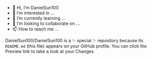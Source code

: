 - 👋 Hi, I’m DanielSun100
- 👀 I’m interested in ...
- 🌱 I’m currently learning ...
- 💞️ I’m looking to collaborate on ...
- 📫 How to reach me ...


DanielSun100/DanielSun100 is a ✨ special ✨ repository because its `README.md` (this file) appears on your GitHub profile.
You can click the Preview link to take a look at your Changes

